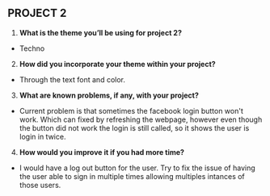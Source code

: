 ## PROJECT 2
1. **What is the theme you’ll be using for project 2?**

 - Techno

2. **How did you incorporate your theme within your project?**

 - Through the text font and color.

3. **What are known problems, if any, with your project?**

 - Current problem is that sometimes the facebook login button won't work. Which can fixed by refreshing the webpage, however even though the button did not work the login is still called, so it shows the user is login in twice.

4. **How would you improve it if you had more time?**

 - I would have a log out button for the user. Try to fix the issue of having the user able to sign in multiple times allowing multiples intances of those users.